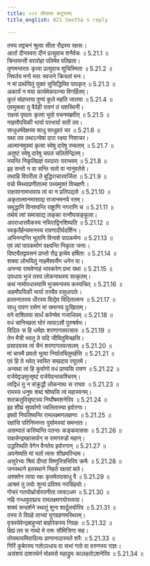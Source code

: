 ```yaml
---
title: ०२१ सीतायाः कटूत्तरम्
title_english: 021 Seetha s reply

---
```

<div class="audioEmbed"  caption="श्रीराम-हरिसीताराममूर्ति-घनपाठिभ्यां वचनम्" src="https://archive.org/download/Ramayana-recitation-Sriram-harisItArAmamUrti-Ghanapaati-v2/Kanda_5/Kanda_5_SK-021-Seetha_s_reply.mp3"></div>

  
तस्य तद्वचनं श्रुत्वा सीता रौद्रस्य रक्षसः।  
आर्ता दीनस्वरा दीनं प्रत्युवाच शनैर्वचः ॥ 5.21.1 ॥   
चिन्तयन्ती वरारोहा पतिमेव पतिव्रता।  
तृणमन्तरतः कृत्वा प्रत्युवाच शुचिस्मिता ॥ 5.21.2 ॥   
निवर्तय मनो मत्तः स्वजने क्रियतां मनः।  
न मां प्रार्थयितुं युक्तं सुसिद्धिमिव पापकृत् ॥ 5.21.3 ॥   
अकार्यं न मया कार्यमेकपत्न्या विगर्हितम्।  
कुलं संप्राप्तया पुण्यं कुले महति जातया ॥ 5.21.4 ॥   
एवमुक्त्वा तु वैदेही रावणं तं यशस्विनी।  
राक्षसं पृष्ठतः कृत्वा भूयो वचनमब्रवीत् ॥ 5.21.5 ॥   
नाहमौपयिकी भार्या परभार्या सती तव।  
साधुधर्मवेक्षस्व साधु साधुव्रतं चर ॥ 5.21.6 ॥   
यथा तव तथाऽन्येषां दारा रक्ष्या निशाचर।  
आत्मानमुपमां कृत्वा स्वेषु दारेषु रम्यताम् ॥ 5.21.7 ॥   
अतुष्टं स्वेषु दारेषु चपलं चलितेन्द्रितम्।  
नयन्ति निकृतिप्रज्ञं परदाराः पराभवम् ॥ 5.21.8 ॥   
इह सन्तो न वा सन्ति सतो वा नानुवर्तसे।  
तथाहि विपरीता ते बुद्धिराचारवर्जिता ॥ 5.21.9 ॥   
वचो मिथ्याप्रणीतात्मा पथ्यमुक्तं विचक्षणैः।  
राक्षसानामभावाय त्वं वा न प्रतिपद्यसे ॥ 5.21.10 ॥   
अकृतात्मानमासाद्य राजानमनये रतम्।  
समृद्धानि विनश्यन्ति राष्ट्राणि नगराणि च ॥ 5.21.11 ॥   
तथेयं त्वां समासाद्य लङ्का रत्नौघसङ्कुला।  
अपराधात्तवैकस्य नचिराद्विनशिष्यति ॥ 5.21.12 ॥   
स्वकृतैर्हन्यमानस्य रावणादीर्घदर्शिनः।  
अभिनन्दन्ति भूतानि विनाशे पापकर्मणः ॥ 5.21.13 ॥   
एवं त्वां पापकर्माणं वक्ष्यन्ति निकृता जनाः।  
दिष्ट्यैतद्व्यसनं प्राप्तो रौद्र इत्येव हर्षिताः ॥ 5.21.14 ॥   
शक्या लोभयितुं नाहमैश्वर्येण धनेन वा।  
अनन्या राघवेणाहं भास्करेण प्रभा यथा ॥ 5.21.15 ॥   
उपधाय भुजं तस्य लोकनाथस्य सत्कृतम्।  
कथं नामोपधास्यामि भुजमन्यस्य कस्यचित् ॥ 5.21.16 ॥   
अहमौपयिकी भार्या तस्यैव वसुधापतेः।  
व्रतस्नातस्य धीरस्य विद्येव विदितात्मनः ॥ 5.21.17 ॥   
साधु रावण रामेण मां समानय दुःखिताम्।  
वने वाशितया सार्धं करेण्वेव गजाधिपम् ॥ 5.21.18 ॥   
वधं चानिच्छता घोरं त्वयाऽसौ पुरुषर्षभः।  
विदितः स हि धर्मज्ञः शरणागतवत्सलः ॥ 5.21.19 ॥   
तेन मैत्री भवतु ते यदि जीवितुमिच्छसि।  
प्रसादयस्व त्वं चैनं शरणागतवत्सलम् ॥ 5.21.20 ॥   
मां चास्मै प्रयतो भूत्वा निर्यातयितुमर्हसि ॥ 5.21.21 ॥   
एवं हि ते भवेत् स्वस्ति सम्प्रदाय रघूत्तमे।  
अन्यथा त्वं हि कुर्वाणो वधं प्राप्यसि रावण ॥ 5.21.22 ॥   
वर्जयेद्वज्रमुत्सृष्टं वर्जयेदन्तकश्चिरम्।  
त्वद्विधं तु न संक्रुद्धौ लोकनाथः स राघवः ॥ 5.21.23 ॥   
रामस्य धनुषः शब्दं श्रोष्यसि त्वं महास्वनम्।  
शतक्रतुविसृष्टस्य निर्घोषमशनेरिव ॥ 5.21.24 ॥   
इह शीघ्रं सुपर्वाणो ज्वलितास्या इवोरगाः।  
इषवो निपतिष्यन्ति रामलक्ष्मणलक्षणाः ॥ 5.21.25 ॥   
रक्षांसि परिनिघ्नन्तः पुर्यामस्यां समन्ततः।  
असम्पातं करिष्यन्ति पतन्तः कङ्कवाससः ॥ 5.21.26 ॥   
राक्षसेन्द्रमहासर्पान् स रामगरुडो महान्।  
उद्धरिष्यति वेगेन वैनतेय इवोरगान् ॥ 5.21.27 ॥   
अपनेष्यति मां भर्ता त्वत्तः शीघ्रमरिन्दमः।  
असुरेभ्यः श्रियं दीप्तां विष्णुस्त्रिभिरिव क्रमैः ॥ 5.21.28 ॥   
जनस्थाने हतस्थाने निहते रक्षसां बले।  
अश्क्तेन त्वया रक्षः कृतमेतदसाधु वै ॥ 5.21.29 ॥   
आश्रमं तु तयोः शून्यं प्रविश्य नरसिंहयोः।  
गोचरं गतयोर्भ्रात्रोरपनीता त्वयाऽधम ॥ 5.21.30 ॥   
नहि गन्धमुपाघ्राय रामलक्ष्मणयोस्त्वया।  
शक्यं सन्दर्शने स्थातुं शुना शार्दूलयोरिव ॥ 5.21.31 ॥   
तस्य ते विग्रहे ताभ्यां युगग्रहणमस्थिरम्।  
वृत्रस्येवेन्द्रबाहुभ्यां बाहोरेकस्य निग्रहः ॥ 5.21.32 ॥   
क्षिप्रं तव स नाथो मे रामः सौमित्रिणा सह।  
तोयमल्पमिवादित्यः प्राणानादास्यते शरैः ॥ 5.21.33 ॥   
गिरिं कुबेरस्य गतोऽपधाय वा सभां गतो वा वरुणस्य राज्ञः।  
असंशयं दाशरथेर्न मोक्ष्यसे महाद्रुमः कालहतोऽशनेरिव ॥ 5.21.34 ॥   